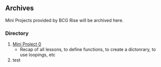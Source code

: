 <!-- FAQ Section Starts -->
## Archives
Mini Projects provided by BCG Rise will be archived here.

<!-- FAQ Section Ends -->


<!-- MAP Section Starts -->
### Directory
1.  [Mini Project 0](https://github.com/mommafish/BCG_Rise/tree/main/Python_Library/Python_Practice)
    * Recap of all lessons, to define functions, to create a dictonrary, to use loopings, etc
3.  test

<!-- MAP Section Ends -->
